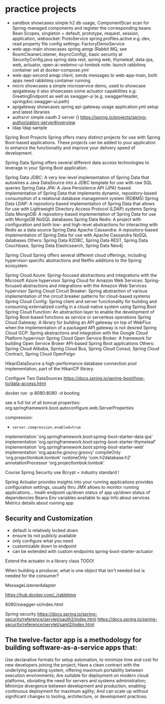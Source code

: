 # practice projects
- sandbox
	showcases simple h2 db usage, ComponentScan scan for Spring-managed components and register the corresponding beans
	Bean Scopes, singleton = default, prototype, request, session, application, websocket: ProtoService
	spring.profiles.active e.g.:dev, read property file config settings: FactoryDemoService
- web-app-main
	showcases spring amqp (Rabbit MQ, see RoomCleanerListener, AsyncConfig), 
	basic security at SecurityConfig.java
	spring data rest, spring web, thymeleaf, data-jpa, web, actuator, open-ai-webmvc-ui-lombok
	note: launch rabbitmq container set at docker-compose.yml
- web-app-second
	amqp client, sends messages to web-app-main, both apps need rabbitmq container running
- micro
	showcases a simple microservice demo, used to showcase apigateway
	it also showcases some actuator capabilities e.g: GreetingEndpoint
	as well as swagger-ui (e.g. swaggerHeader, springdoc.swagger-ui.path)
- apigateway
	showcases spring api-gateway usage
	application.yml setup and latest libraries
- authsrvr
	simple oauth 2 server ()
	https://spring.io/projects/spring-authorization-server#overview
- ldap 
	ldap sample

Spring Boot Projects
Spring offers many distinct projects for use with Spring Boot-based applications. These projects can be added to your application to enhance the functionality and improve your delivery speed of development.

Spring Data
Spring offers several different data access technologies to leverage in your Spring Boot application.

Spring Data JDBC: A very low-level implementation of Spring Data that autowires a Java DataSource into a JDBC template for use with raw SQL queries
Spring Data JPA: A Java Persistence API (JPA)-based implementation of Spring Data that implements dynamic, repository-based consumption of a relational database management system (RDBMS)
Spring Data LDAP: A repository-based implementation of Spring Data that allows for use with Lightweight Directory Access Protocol (LDAP) systems
Spring Data MongoDB: A repository-based implementation of Spring Data for use with MongoDB NoSQL databases
Spring Data Redis: A project with configuration and both low- and high-level abstractions for interacting with Redis as a data source
Spring Data Apache Cassandra: A repository-based implementation of Spring Data for use with Apache Cassandra NoSQL databases
Others: Spring Data R2DBC, Spring Data REST, Spring Data Couchbase, Spring Data Elasticsearch, Spring Data Neo4j

Spring Cloud
Spring offers several different cloud offerings, including hypervisor-specific abstractions and Netflix additions to the Spring ecosystem.

Spring Cloud Azure: Spring-focused abstractions and integrations with the Microsoft Azure hypervisor
Spring Cloud for Amazon Web Services: Spring-focused abstractions and integrations with the Amazon Web Services hypervisor
Spring Cloud Circuit Breaker: Spring abstraction of various implementation of the circuit breaker patterns for cloud-based systems
Spring Cloud Config: Spring client and server functionality for building and consuming externalized config in a cloud-native system using Spring Boot
Spring Cloud Function: An abstraction layer to enable the development of Spring Boot-based functions as service or serverless operations
Spring Cloud Gateway: A library for building an API gateway on top of WebFlux when the implementation of a packaged API gateway is not desired
Spring Cloud GCP: Spring abstractions and integration with the Google Cloud Platform hypervisor
Spring Cloud Open Service Broker: A framework for building Open Service Broker API-based Spring Boot applications
Others: Spring Cloud Alibaba, Spring Cloud Bus, Spring Cloud Consul, Spring Cloud Contract, Spring Cloud OpenFeign

HikariDataSource
a high-performance database connection pool implementation, part of the HikariCP library. 

Configure Two DataSources
https://docs.spring.io/spring-boot/how-to/data-access.html

docker run -p 8080:8080 -d booting



see a full list of all tomcat properties:
org.springframework.boot.autoconfigure.web.ServerProperties 

compression:
- `server.compression.enabled=true`


implementation 'org.springframework.boot:spring-boot-starter-data-jpa'
	implementation 'org.springframework.boot:spring-boot-starter-thymeleaf'
	implementation 'org.springframework.boot:spring-boot-starter-web'
	implementation 'org.apache.groovy:groovy'
	compileOnly 'org.projectlombok:lombok'
	runtimeOnly 'com.h2database:h2'
	annotationProcessor 'org.projectlombok:lombok'


Course Spring Security
use Bcrypt = industry standard !


Spring Actuator
provides insights into your running applications
provides configuration settings, usually thru JMX
allows to monitor running applications...
healh endpoint
	up/down status of app
	up/down status of dependencies
Beans
Env variables available to app
Info about services
Metrics details about running app 

## Security and Customization
- default is relatively locked down
- ensure its not publicly available
- only configure what you need
- customizable down to endpoint
- can be extended with custom endpoints
spring-boot-starter-actuator



Extend the actuator in a library class TODO!


When building a producer, what is one object that isn't needed but is needed for the consumer?

MessageListenerAdapter





https://hub.docker.com/_/rabbitmq

8080/swagger-ui/index.html


Spring security
https://docs.spring.io/spring-security/reference/servlet/oauth2/index.html
https://docs.spring.io/spring-security/reference/servlet/saml2/index.html



## The twelve-factor app is a methodology for building software-as-a-service apps that:

Use declarative formats for setup automation, to minimize time and cost for new developers joining the project;
Have a clean contract with the underlying operating system, offering maximum portability between execution environments;
Are suitable for deployment on modern cloud platforms, obviating the need for servers and systems administration;
Minimize divergence between development and production, enabling continuous deployment for maximum agility;
And can scale up without significant changes to tooling, architecture, or development practices.